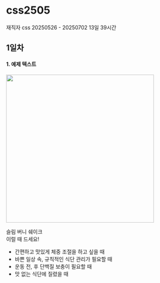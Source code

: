 # css2505
재직자 css 20250526 - 20250702 13일 39시간

## 1일차
#### 1. 예제 텍스트 

<img src="https://github.com/user-attachments/assets/ad918bdf-8065-42ed-9002-c47795a1aaab" style="width: 400px; height: auto" />

슬림 버니 쉐이크<br />
이럴 때 드세요!
- 간편하고 맛있게 체중  조절을 하고 싶을 때
- 바쁜 일상 속, 규칙적인 식단 관리가 필요할 때
- 운동 전, 후 단백질 보충이 필요할 때
- 맛 없는 식단에 질렸을 때
